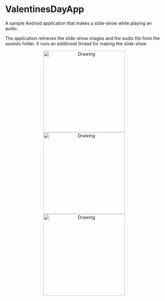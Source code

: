 # ValentinesDayApp
A sample Android application that makes a slide-show while playing an audio.

The application retrieves the slide-show images and the audio file from the assests folder. It runs an additional thread for making the slide-show
<p align="center">
  <img 
    src="https://cloud.githubusercontent.com/assets/9785276/13110160/ec71c606-d586-11e5-805a-8696f975557b.png"
    alt="Drawing"
    width="260" />
  <img 
    src="https://cloud.githubusercontent.com/assets/9785276/13110164/ef48e08a-d586-11e5-8b92-f57752f2a45a.png"
    alt="Drawing"
    width="260" />
  <img 
    src="https://cloud.githubusercontent.com/assets/9785276/13110167/f17a4c72-d586-11e5-8dcf-35e5ffe94261.png"
    alt="Drawing"
    width="260" />
</p>
  

